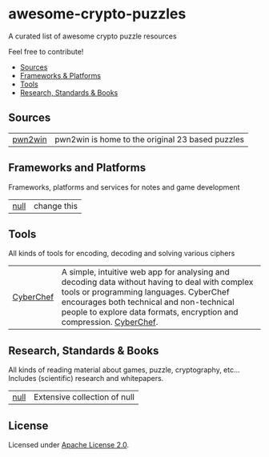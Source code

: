 # awesome-crypto-puzzles
A curated list of awesome crypto puzzle resources

Feel free to contribute!

- [Sources](#sources)
- [Frameworks & Platforms](#frameworks-and-platforms)
- [Tools](#tools)
- [Research, Standards & Books](#research)


## Sources



<table>
    <tr>
        <td>
            <a href="https://www.pwn2win.com/" target="_blank">pwn2win</a>
        </td>
        <td>
            pwn2win is home to the original 23 based puzzles
        </td>
    </tr>
</table>

## Frameworks and Platforms

Frameworks, platforms and services for notes and game development 

<table>
    <tr>
        <td>
            <a href="https://null" target="_blank">null</a>
        </td>
        <td>
            change this
        </td>
    </tr>
</table>



## Tools

All kinds of tools for encoding, decoding and solving various ciphers

<table>
    <tr>
        <td>
            <a href="https://gchq.github.io/CyberChef/" target="_blank">CyberChef</a>
        </td>
        <td>
            A simple, intuitive web app for analysing and decoding data without having to deal with complex tools or programming languages. CyberChef encourages both technical and non-technical people to explore data formats, encryption and compression. <a href="https://gchq.github.io/CyberChef/" target="_blank">CyberChef</a>.
        </td>
    </tr>
</table>



## <a name="research"></a>Research, Standards & Books

All kinds of reading material about games, puzzle, cryptography, etc... Includes (scientific) research and whitepapers.

<table>
    <tr>
        <td>
            <a href="https://null" target="_blank">null</a>
        </td>
        <td>
            Extensive collection of null
        </td>
    </tr>
</table>



## License

Licensed under [Apache License 2.0](LICENSE).
